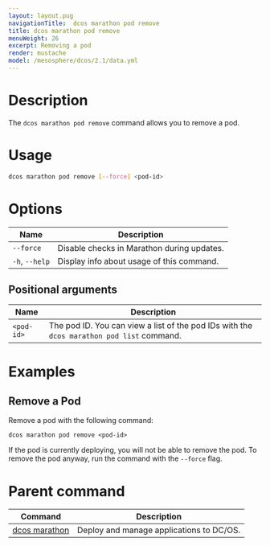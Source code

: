 ```yaml
---
layout: layout.pug
navigationTitle:  dcos marathon pod remove
title: dcos marathon pod remove
menuWeight: 26
excerpt: Removing a pod
render: mustache
model: /mesosphere/dcos/2.1/data.yml
---
```



# Description
The `dcos marathon pod remove` command allows you to remove a pod.

# Usage

```bash
dcos marathon pod remove [--force] <pod-id>
```

# Options

| Name |  Description |
|---------|-------------|
| `--force`   |  Disable checks in Marathon during updates. |
| `-h`, `--help` | Display info about usage of this command. |

## Positional arguments

| Name |  Description |
|---------|-------------|
| `<pod-id>`   |  The pod ID. You can view a list of the pod IDs with the `dcos marathon pod list` command.|



# Examples

## Remove a Pod
Remove a pod with the following command:
```
dcos marathon pod remove <pod-id>
```

If the pod is currently deploying, you will not be able to remove the pod. To remove the pod anyway, run the command with the `--force` flag.

# Parent command

| Command | Description |
|---------|-------------|
| [dcos marathon](/mesosphere/dcos/2.1/cli/command-reference/dcos-marathon/) | Deploy and manage applications to DC/OS. |
